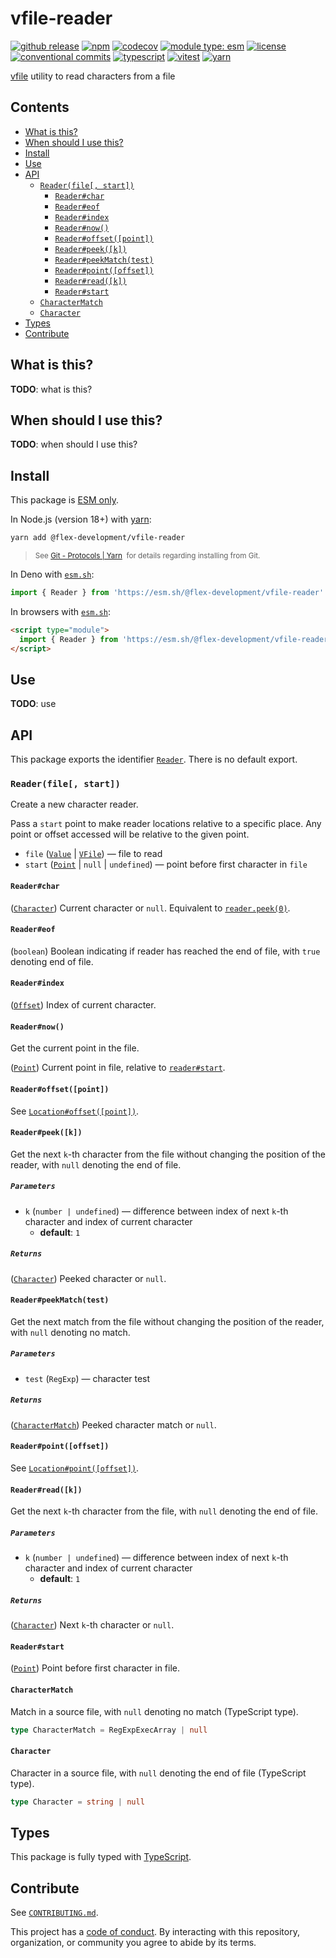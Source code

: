 # vfile-reader

[![github release](https://img.shields.io/github/v/release/flex-development/vfile-reader.svg?include_prereleases&sort=semver)](https://github.com/flex-development/vfile-reader/releases/latest)
[![npm](https://img.shields.io/npm/v/@flex-development/vfile-reader.svg)](https://npmjs.com/package/@flex-development/vfile-reader)
[![codecov](https://codecov.io/gh/flex-development/vfile-reader/graph/badge.svg?token=XJBC8OxhNZ)](https://codecov.io/gh/flex-development/vfile-reader)
[![module type: esm](https://img.shields.io/badge/module%20type-esm-brightgreen)](https://github.com/voxpelli/badges-cjs-esm)
[![license](https://img.shields.io/github/license/flex-development/vfile-reader.svg)](LICENSE.md)
[![conventional commits](https://img.shields.io/badge/-conventional%20commits-fe5196?logo=conventional-commits&logoColor=ffffff)](https://conventionalcommits.org/)
[![typescript](https://img.shields.io/badge/-typescript-3178c6?logo=typescript&logoColor=ffffff)](https://typescriptlang.org/)
[![vitest](https://img.shields.io/badge/-vitest-6e9f18?style=flat&logo=vitest&logoColor=ffffff)](https://vitest.dev/)
[![yarn](https://img.shields.io/badge/-yarn-2c8ebb?style=flat&logo=yarn&logoColor=ffffff)](https://yarnpkg.com/)

[vfile][vfile] utility to read characters from a file

## Contents

- [What is this?](#what-is-this)
- [When should I use this?](#when-should-i-use-this)
- [Install](#install)
- [Use](#use)
- [API](#api)
  - [`Reader(file[, start])`](#readerfile-start)
    - [`Reader#char`](#readerchar)
    - [`Reader#eof`](#readereof)
    - [`Reader#index`](#readerindex)
    - [`Reader#now()`](#readernow)
    - [`Reader#offset([point])`](#readeroffsetpoint)
    - [`Reader#peek([k])`](#readerpeekk)
    - [`Reader#peekMatch(test)`](#readerpeekmatchtest)
    - [`Reader#point([offset])`](#readerpointoffset)
    - [`Reader#read([k])`](#readerreadk)
    - [`Reader#start`](#readerstart)
  - [`CharacterMatch`](#charactermatch)
  - [`Character`](#character)
- [Types](#types)
- [Contribute](#contribute)

## What is this?

**TODO**: what is this?

## When should I use this?

**TODO**: when should I use this?

## Install

This package is [ESM only][esm].

In Node.js (version 18+) with [yarn][yarn]:

```sh
yarn add @flex-development/vfile-reader
```

<blockquote>
  <small>
    See <a href='https://yarnpkg.com/protocol/git'>Git - Protocols | Yarn</a>
    &nbsp;for details regarding installing from Git.
  </small>
</blockquote>

In Deno with [`esm.sh`][esmsh]:

```ts
import { Reader } from 'https://esm.sh/@flex-development/vfile-reader'
```

In browsers with [`esm.sh`][esmsh]:

```html
<script type="module">
  import { Reader } from 'https://esm.sh/@flex-development/vfile-reader'
</script>
```

## Use

**TODO**: use

## API

This package exports the identifier [`Reader`](#readerfile-start). There is no default export.

### `Reader(file[, start])`

Create a new character reader.

Pass a `start` point to make reader locations relative to a specific place. Any point or offset accessed will be
relative to the given point.

- `file` ([`Value`][vfile-value] | [`VFile`][vfile-api]) &mdash; file to read
- `start` ([`Point`][point] | `null` | `undefined`) &mdash; point before first character in `file`

#### `Reader#char`

([`Character`](#character)) Current character or `null`. Equivalent to [`reader.peek(0)`](#readerpeekk).

#### `Reader#eof`

(`boolean`) Boolean indicating if reader has reached the end of file, with `true` denoting end of file.

#### `Reader#index`

([`Offset`][offset]) Index of current character.

#### `Reader#now()`

Get the current point in the file.

([`Point`][point]) Current point in file, relative to [`reader#start`](#readerstart).

#### `Reader#offset([point])`

See [`Location#offset([point])`][locationoffset-point].

#### `Reader#peek([k])`

Get the next `k`-th character from the file without changing the position of the reader, with `null` denoting the end of
file.

##### `Parameters`

- `k` (`number | undefined`) &mdash; difference between index of next `k`-th character and index of current character
  - **default**: `1`

##### `Returns`

([`Character`](#character)) Peeked character or `null`.

#### `Reader#peekMatch(test)`

Get the next match from the file without changing the position of the reader, with `null` denoting no match.

##### `Parameters`

- `test` (`RegExp`) &mdash; character test

##### `Returns`

([`CharacterMatch`](#charactermatch)) Peeked character match or `null`.

#### `Reader#point([offset])`

See [`Location#point([offset])`][locationpoint-offset].

#### `Reader#read([k])`

Get the next `k`-th character from the file, with `null` denoting the end of file.

##### `Parameters`

- `k` (`number | undefined`) &mdash; difference between index of next `k`-th character and index of current character
  - **default**: `1`

##### `Returns`

([`Character`](#character)) Next `k`-th character or `null`.

#### `Reader#start`

([`Point`][point]) Point before first character in file.

#### `CharacterMatch`

Match in a source file, with `null` denoting no match (TypeScript type).

```ts
type CharacterMatch = RegExpExecArray | null
```

#### `Character`

Character in a source file, with `null` denoting the end of file (TypeScript type).

```ts
type Character = string | null
```

## Types

This package is fully typed with [TypeScript][typescript].

## Contribute

See [`CONTRIBUTING.md`](CONTRIBUTING.md).

This project has a [code of conduct](CODE_OF_CONDUCT.md). By interacting with this repository, organization, or
community you agree to abide by its terms.

[esm]: https://gist.github.com/sindresorhus/a39789f98801d908bbc7ff3ecc99d99c
[esmsh]: https://esm.sh/
[locationoffset-point]: https://github.com/flex-development/vfile-location#locationoffsetpoint
[locationpoint-offset]: https://github.com/flex-development/vfile-location#locationpointoffset
[offset]: https://github.com/flex-development/unist-util-types#offset
[point]: https://github.com/flex-development/vfile-location#point
[typescript]: https://www.typescriptlang.org
[vfile-api]: https://github.com/vfile/vfile#vfileoptions
[vfile-value]: https://github.com/vfile/vfile#value
[vfile]: https://github.com/vfile/vfile
[yarn]: https://yarnpkg.com

